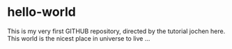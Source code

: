 # hello-world
This is my very first GITHUB repository, directed by the tutorial
jochen here. This world is the nicest place in universe to live ...
